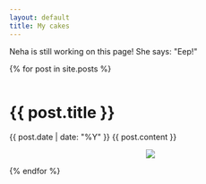 ```yaml
---
layout: default
title: My cakes
---
```


Neha is still working on this page! She says: "Eep!"

{% for post in site.posts %}
<div class="column is-8 is-offset-2">
   <h1 class='is-title-1'>{{ post.title }}</h1>
   {{ post.date | date: "%Y" }}
   {{ post.content }}
   <br>
   <figure class="image">
      <center>
         <img src="/assets/img/cake/{{ post.image }}"/>
      </center>
   </figure>
</div>
<div class="is-divider">
{% endfor %}
